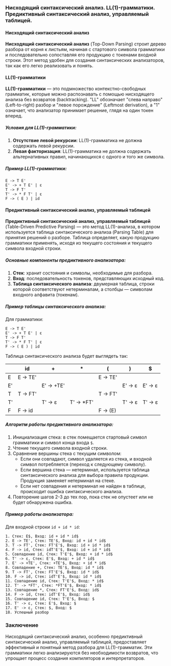 ### Нисходящий синтаксический анализ. LL(1)-грамматики. Предиктивный синтаксический анализ, управляемый таблицей.

#### Нисходящий синтаксический анализ

**Нисходящий синтаксический анализ** (Top-Down Parsing) строит дерево разбора от корня к листьям, начиная с стартового символа грамматики и последовательно сопоставляя его продукцию с токенами входной строки. Этот метод удобен для создания синтаксических анализаторов, так как его легко реализовать и понять.

#### LL(1)-грамматики

**LL(1)-грамматики** — это подмножество контекстно-свободных грамматик, которые можно распознавать с помощью нисходящего анализа без возвратов (backtracking). "LL" обозначает "слева направо" (Left-to-right) разбор и "левое порождение" (Leftmost derivation), а "1" означает, что анализатор принимает решение, глядя на один токен вперед.

##### Условия для LL(1)-грамматики:
1. **Отсутствие левой рекурсии**: LL(1)-грамматика не должна содержать левой рекурсии.
2. **Левая факторизация**: LL(1)-грамматика не должна содержать альтернативных правил, начинающихся с одного и того же символа.

##### Пример LL(1)-грамматики:
```
E -> T E'
E' -> + T E' | ε
T -> F T'
T' -> * F T' | ε
F -> ( E ) | id
```

#### Предиктивный синтаксический анализ, управляемый таблицей

**Предиктивный синтаксический анализ, управляемый таблицей** (Table-Driven Predictive Parsing) — это метод LL(1)-анализа, в котором используется таблица синтаксического анализа (Parsing Table) для принятия решений о разборе. Таблица определяет, какую продукцию грамматики применять, исходя из текущего состояния и текущего символа входной строки.

##### Основные компоненты предиктивного анализатора:
1. **Стек**: хранит состояния и символы, необходимые для разбора.
2. **Вход**: последовательность токенов, представляющих исходный код.
3. **Таблица синтаксического анализа**: двумерная таблица, строки которой соответствуют нетерминалам, а столбцы — символам входного алфавита (токенам).

##### Пример таблицы синтаксического анализа:
Для грамматики:
```
E -> T E'
E' -> + T E' | ε
T -> F T'
T' -> * F T' | ε
F -> ( E ) | id
```
Таблица синтаксического анализа будет выглядеть так:

|   | id  | +   | *   | (   | )   | $   |
|---|-----|-----|-----|-----|-----|-----|
| E | E -> TE' |     |     | E -> TE' |     |     |
| E'|     | E' -> +TE'|     |     | E' -> ε | E' -> ε |
| T | T -> FT' |     |     | T -> FT' |     |     |
| T'|     | T' -> ε  | T' -> *FT'|     | T' -> ε | T' -> ε |
| F | F -> id  |     |     | F -> (E)|     |     |

##### Алгоритм работы предиктивного анализатора:
1. Инициализация стека: в стек помещается стартовый символ грамматики и символ конца входа `$`.
2. Чтение текущего символа входной строки.
3. Сравнение вершины стека с текущим символом:
    - Если они совпадают, символ удаляется из стека, и входной символ потребляется (переход к следующему символу).
    - Если вершина стека — нетерминал, используется таблица синтаксического анализа для выбора правила продукции. Продукция заменяет нетерминал на стеке.
    - Если нет совпадения и нетерминал не найден в таблице, происходит ошибка синтаксического анализа.
4. Повторение шагов 2-3 до тех пор, пока стек не опустеет или не будет обнаружена ошибка.

##### Пример работы анализатора:
Для входной строки `id + id * id`:
```
1. Стек: E$, Вход: id + id * id$
2. E -> TE', Стек: TE'$, Вход: id + id * id$
3. T -> FT', Стек: FT'E'$, Вход: id + id * id$
4. F -> id, Стек: idT'E'$, Вход: id + id * id$
5. Совпадение id, Стек: T'E'$, Вход: + id * id$
6. T' -> ε, Стек: E'$, Вход: + id * id$
7. E' -> +TE', Стек: +TE'$, Вход: + id * id$
8. Совпадение +, Стек: TE'$, Вход: id * id$
9. T -> FT', Стек: FT'E'$, Вход: id * id$
10. F -> id, Стек: idT'E'$, Вход: id * id$
11. Совпадение id, Стек: T'E'$, Вход: * id$
12. T' -> *FT', Стек: *FT'E'$, Вход: * id$
13. Совпадение *, Стек: FT'E'$, Вход: id$
14. F -> id, Стек: idT'E'$, Вход: id$
15. Совпадение id, Стек: T'E'$, Вход: $
16. T' -> ε, Стек: E'$, Вход: $
17. E' -> ε, Стек: $, Вход: $
18. Успешный разбор
```

### Заключение

Нисходящий синтаксический анализ, особенно предиктивный синтаксический анализ, управляемый таблицей, предоставляет эффективный и понятный метод разбора для LL(1)-грамматик. Эти грамматики легко анализируются без необходимости возвратов, что упрощает процесс создания компиляторов и интерпретаторов.
